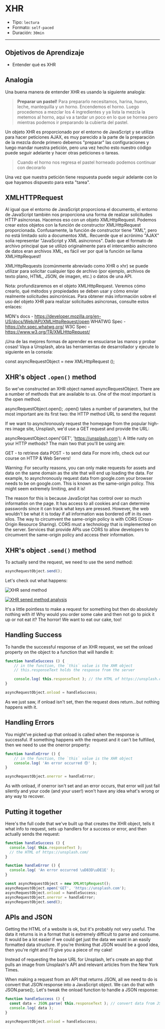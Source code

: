 # XHR

- Tipo: `lectura`
- Formato: `self-paced`
- Duración: `30min`

***

## Objetivos de Aprendizaje

- Entender qué es XHR

## Analogía

Una buena manera de entender XHR es usando la siguiente analogía:

> **Preparar un pastel!**
> Para prepararlo necesitamos, harina, huevo, leche, mantequilla y un horno.
> Encendemos el horno. Luego procedemos a mezclar los 4 ingredientes y ya
> lista la mezcla la metemos al horno, aquí va a tardar un poco en lo que se
> hornea pero mientras podemos ir preparando la cubierta del pastel.

Un objeto XHR es proporcionado por el entorno de JavaScript y se utiliza para hacer peticiones AJAX, es muy parecido a la parte de la preparación de la mezcla donde primero debemos "preparar" las configuraciones y luego mandar nuestra petición, pero una vez hecho esto nuestro código puede seguir adelante y hacer otras peticiones o tareas.

> Cuando el horno nos regresa el pastel horneado podemos continuar con
> decorarlo

Una vez que nuestra petición tiene respuesta puede seguir adelante con lo que hayamos dispuesto para esta "tarea".

## XMLHTTPRequest

Al igual que el entorno de JavaScript proporciona el documento, el entorno de JavaScript también nos proporciona una forma de realizar solicitudes HTTP asíncronas. Hacemos eso con un objeto XMLHttpRequest. Podemos crear estos objetos con la función de constructor XMLHttpRequest proporcionada.
Confusamente, la función de constructor tiene "XML", pero no está limitado solo a documentos XML. Recuerde que el acrónimo "AJAX" solía representar "JavaScript y XML asíncronos". Dado que el formato de archivo principal que se utilizó originalmente para el intercambio asíncrono de datos eran archivos XML, es fácil ver por qué la función se llama XMLHttpRequest!

XMLHttpRequests (comúnmente abreviado como XHR o xhr) se puede utilizar para solicitar cualquier tipo de archivo (por ejemplo, archivos de texto plano, HTML, JSON, de imagen, etc.) o datos de una API.

Nota: profundizaremos en el objeto XMLHttpRequest. Veremos cómo crearlo, qué métodos y propiedades se deben usar y cómo enviar realmente solicitudes asincrónicas. Para obtener más información sobre el uso del objeto XHR para realizar solicitudes asíncronas, consulte estos enlaces:

MDN's docs - https://developer.mozilla.org/en-US/docs/Web/API/XMLHttpRequest/open
WHATWG Spec - https://xhr.spec.whatwg.org/
W3C Spec - https://www.w3.org/TR/XMLHttpRequest/

¡Una de las mejores formas de aprender es ensuciarse las manos y probar cosas! Vaya a Unsplash, abra las herramientas de desarrollador y ejecute lo siguiente en la consola:

const asyncRequestObject = new XMLHttpRequest ();

## XHR's object `.open()` method

So we've constructed an XHR object named asyncRequestObject. There are a number of methods that are available to us. One of the most important is the open method.

asyncRequestObject.open();
.open() takes a number of parameters, but the most important are its first two: the HTTP method URL to send the request

If we want to asynchronously request the homepage from the popular high-res image site, Unsplash, we'd use a GET request and provide the URL:

asyncRequestObject.open('GET', 'https://unsplash.com');
A little rusty on your HTTP methods?
The main two that you'll be using are:

GET - to retrieve data
POST - to send data
For more info, check out our course on HTTP & Web Servers!

Warning: For security reasons, you can only make requests for assets and data on the same domain as the site that will end up loading the data. For example, to asynchronously request data from google.com your browser needs to be on google.com. This is known as the same-origin policy. This might seem extremely limiting, and it is!

The reason for this is because JavaScript has control over so much information on the page. It has access to all cookies and can determine passwords since it can track what keys are pressed. However, the web wouldn't be what it is today if all information was bordered off in its own silos. The way to circumvent the same-origin policy is with CORS (Cross-Origin Resource Sharing). CORS must a technology that is implemented on the server. Services that provide APIs use CORS to allow developers to circumvent the same-origin policy and access their information.

## XHR's object `.send()` method

To actually send the request, we need to use the send method:

```javascript
asyncRequestObject.send();
```

Let's check out what happens:

![XHR send method](https://d17h27t6h515a5.cloudfront.net/topher/2017/August/59938614_ud109-l1-send-xhr-request-1/ud109-l1-send-xhr-request-1.gif)

[![XHR sened method analysis](https://img.youtube.com/vi/m9C0LJoWhOE/0.jpg)](https://youtu.be/m9C0LJoWhOE)

It's a little pointless to make a request for something but then do absolutely nothing with it! Why would you order some cake and then not go to pick it up or not eat it? The horror! We want to eat our cake, too!

## Handling Success

To handle the successful response of an XHR request, we set the onload property on the object to a function that will handle it:

```javascript
function handleSuccess () {
    // in the function, the `this` value is the XHR object
    // this.responseText holds the response from the server

    console.log( this.responseText ); // the HTML of https://unsplash.com/
}

asyncRequestObject.onload = handleSuccess;
```

As we just saw, if onload isn't set, then the request does return...but nothing happens with it.

## Handling Errors

You might've picked up that onload is called when the response is successful. If something happens with the request and it can't be fulfilled, then we need to use the onerror property:

```javascript
function handleError () {
    // in the function, the `this` value is the XHR object
    console.log( 'An error occurred 😞' );
}

asyncRequestObject.onerror = handleError;
```

As with onload, if onerror isn't set and an error occurs, that error will just fail silently and your code (and your user!) won't have any idea what's wrong or any way to recover.

## Putting it together

Here's the full code that we've built up that creates the XHR object, tells it what info to request, sets up handlers for a success or error, and then actually sends the request:

```javascript
function handleSuccess () {
  console.log( this.responseText );
  // the HTML of https://unsplash.com/
}

function handleError () {
  console.log( 'An error occurred \uD83D\uDE1E' );
}

const asyncRequestObject = new XMLHttpRequest();
asyncRequestObject.open('GET', 'https://unsplash.com');
asyncRequestObject.onload = handleSuccess;
asyncRequestObject.onerror = handleError;
asyncRequestObject.send();
```

## APIs and JSON

Getting the HTML of a website is ok, but it's probably not very useful. The data it returns is in a format that is extremely difficult to parse and consume. It would be a lot easier if we could get just the data we want in an easily formatted data structure. If you're thinking that JSON would be a good idea, then you're right and I'll give you a piece of my cake!

Instead of requesting the base URL for Unsplash, let's create an app that pulls an image from Unsplash's API and relevant articles from the New York Times.

When making a request from an API that returns JSON, all we need to do is convert that JSON response into a JavaScript object. We can do that with JSON.parse();. Let's tweak the onload function to handle a JSON response:

```javascript
function handleSuccess () {
  const data = JSON.parse( this.responseText ); // convert data from JSON to a JavaScript object
  console.log( data );
}

asyncRequestObject.onload = handleSuccess;
```
